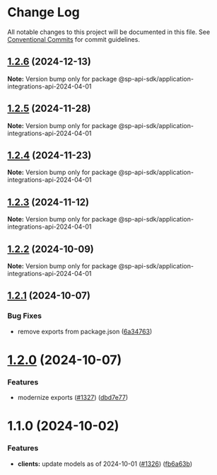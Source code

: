 # Change Log

All notable changes to this project will be documented in this file.
See [Conventional Commits](https://conventionalcommits.org) for commit guidelines.

## [1.2.6](https://github.com/bizon/selling-partner-api-sdk/compare/@sp-api-sdk/application-integrations-api-2024-04-01@1.2.5...@sp-api-sdk/application-integrations-api-2024-04-01@1.2.6) (2024-12-13)

**Note:** Version bump only for package @sp-api-sdk/application-integrations-api-2024-04-01

## [1.2.5](https://github.com/bizon/selling-partner-api-sdk/compare/@sp-api-sdk/application-integrations-api-2024-04-01@1.2.4...@sp-api-sdk/application-integrations-api-2024-04-01@1.2.5) (2024-11-28)

**Note:** Version bump only for package @sp-api-sdk/application-integrations-api-2024-04-01

## [1.2.4](https://github.com/bizon/selling-partner-api-sdk/compare/@sp-api-sdk/application-integrations-api-2024-04-01@1.2.3...@sp-api-sdk/application-integrations-api-2024-04-01@1.2.4) (2024-11-23)

**Note:** Version bump only for package @sp-api-sdk/application-integrations-api-2024-04-01

## [1.2.3](https://github.com/bizon/selling-partner-api-sdk/compare/@sp-api-sdk/application-integrations-api-2024-04-01@1.2.2...@sp-api-sdk/application-integrations-api-2024-04-01@1.2.3) (2024-11-12)

**Note:** Version bump only for package @sp-api-sdk/application-integrations-api-2024-04-01

## [1.2.2](https://github.com/bizon/selling-partner-api-sdk/compare/@sp-api-sdk/application-integrations-api-2024-04-01@1.2.1...@sp-api-sdk/application-integrations-api-2024-04-01@1.2.2) (2024-10-09)

**Note:** Version bump only for package @sp-api-sdk/application-integrations-api-2024-04-01

## [1.2.1](https://github.com/bizon/selling-partner-api-sdk/compare/@sp-api-sdk/application-integrations-api-2024-04-01@1.2.0...@sp-api-sdk/application-integrations-api-2024-04-01@1.2.1) (2024-10-07)

### Bug Fixes

* remove exports from package.json ([6a34763](https://github.com/bizon/selling-partner-api-sdk/commit/6a347634f8089f511a393ad481a93796431e8947))

# [1.2.0](https://github.com/bizon/selling-partner-api-sdk/compare/@sp-api-sdk/application-integrations-api-2024-04-01@1.1.0...@sp-api-sdk/application-integrations-api-2024-04-01@1.2.0) (2024-10-07)

### Features

* modernize exports ([#1327](https://github.com/bizon/selling-partner-api-sdk/issues/1327)) ([dbd7e77](https://github.com/bizon/selling-partner-api-sdk/commit/dbd7e77ebe5d64131a46671df332fdf66f8b0e0c))

# 1.1.0 (2024-10-02)

### Features

* **clients:** update models as of 2024-10-01 ([#1326](https://github.com/bizon/selling-partner-api-sdk/issues/1326)) ([fb6a63b](https://github.com/bizon/selling-partner-api-sdk/commit/fb6a63b13ad97dcf75d7671b628e6936873754d5))

